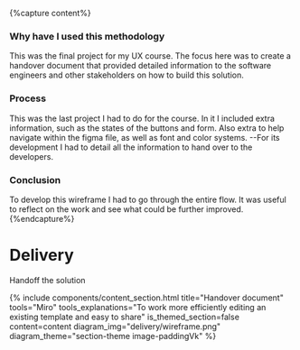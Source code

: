 {%capture content%}
### Why have I used this methodology
This was the final project for my UX course. The focus here was to create a handover document that provided detailed information to the software engineers and other stakeholders on how to build this solution.
### Process
This was the last project I had to do for the course. In it I included extra information, such as the states of the buttons and form. Also extra to help navigate within the figma file, as well as font and color systems. --For its development I had to detail all the information to hand over to the developers.

### Conclusion
To develop this wireframe I had to go through the entire flow. It was useful to reflect on the work and see what could be further improved.
{%endcapture%}
<linebreak class="spacer"></linebreak>
<div class="heading">
    <h1>Delivery</h1>
    <p>
        Handoff the solution
    </p>
</div>
{%
include components/content_section.html
title="Handover document"
tools="Miro"
tools_explanations="To work more efficiently editing an existing template and easy to share"
is_themed_section=false
content=content
diagram_img="delivery/wireframe.png"
diagram_theme="section-theme image-paddingVk"
%}
